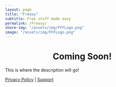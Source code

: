 ```yaml
---
layout: page
title: "Freasy"
subtitle: Free stuff made easy
permalink: /Freasy/
share-img: "/assets/img/FFFLogo.png"
image: "/assets/img/FFFLogo.png"
---
```


<div align="center">
    <h1>Coming Soon!</h1>

</div>

This is where the description will go!


[Privacy Policy](/Free-Food-Finder/privacy/) | [Support](/Free-Food-Finder/support)
